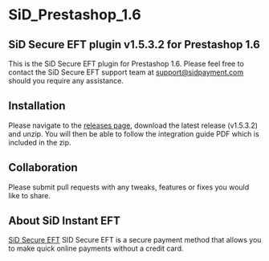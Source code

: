 # SiD_Prestashop_1.6
## SiD Secure EFT plugin v1.5.3.2 for Prestashop 1.6

This is the SiD Secure EFT plugin for Prestashop 1.6. Please feel free to contact the SiD Secure EFT support team at support@sidpayment.com should you require any assistance.

## Installation

Please navigate to the [releases page](https://github.com/SiD-Instant-EFT/SiD_Prestashop_1.6/releases), download the latest release (v1.5.3.2) and unzip. You will then be able to follow the integration guide PDF which is included in the zip.

## Collaboration

Please submit pull requests with any tweaks, features or fixes you would like to share.

## About SiD Instant EFT

[SiD Secure EFT](https://sidpayment.com/) SID Secure EFT is a secure payment method that allows you to make quick online payments without a credit card.
